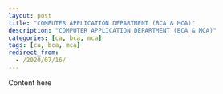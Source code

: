 ```yaml
---
layout: post
title: "COMPUTER APPLICATION DEPARTMENT (BCA & MCA)"
description: "COMPUTER APPLICATION DEPARTMENT (BCA & MCA)"
categories: [ca, bca, mca]
tags: [ca, bca, mca]
redirect_from:
  - /2020/07/16/
---
```

Content here
